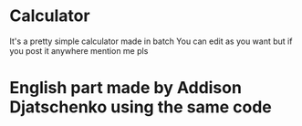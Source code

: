 # Calculator
It's a pretty simple calculator made in batch
You can edit as you want but if you post it anywhere mention me pls

# English part made by Addison Djatschenko using the same code
